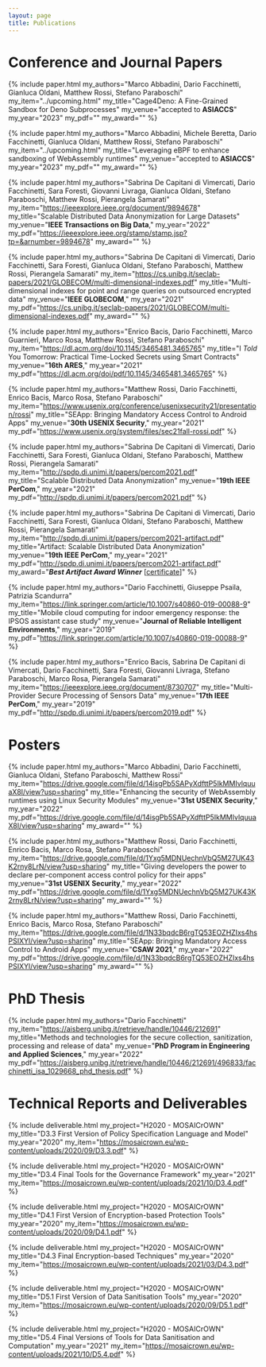 ```yaml
---
layout: page
title: Publications
---
```



# Conference and Journal Papers

{% include paper.html
my_authors="Marco Abbadini, Dario Facchinetti, Gianluca Oldani, Matthew Rossi, Stefano Paraboschi"
my_item="../upcoming.html"
my_title="Cage4Deno: A Fine-Grained Sandbox for Deno Subprocesses"
my_venue="accepted to **ASIACCS**"
my_year="2023"
my_pdf=""
my_award="" 
%}

{% include paper.html
my_authors="Marco Abbadini, Michele Beretta, Dario Facchinetti, Gianluca Oldani, Matthew Rossi, Stefano Paraboschi"
my_item="../upcoming.html"
my_title="Leveraging eBPF to enhance sandboxing of WebAssembly runtimes"
my_venue="accepted to **ASIACCS**"
my_year="2023"
my_pdf=""
my_award="" 
%}

{% include paper.html
my_authors="Sabrina De Capitani di Vimercati, Dario Facchinetti, Sara Foresti, Giovanni Livraga, Gianluca Oldani, Stefano Paraboschi, Matthew Rossi, Pierangela Samarati"
my_item="https://ieeexplore.ieee.org/document/9894678"
my_title="Scalable Distributed Data Anonymization for Large Datasets"
my_venue="**IEEE Transactions on Big Data**,"
my_year="2022"
my_pdf="https://ieeexplore.ieee.org/stamp/stamp.jsp?tp=&arnumber=9894678"
my_award="" 
%}

{% include paper.html
my_authors="Sabrina De Capitani di Vimercati, Dario Facchinetti, Sara Foresti, Gianluca Oldani, Stefano Paraboschi, Matthew Rossi, Pierangela Samarati"
my_item="https://cs.unibg.it/seclab-papers/2021/GLOBECOM/multi-dimensional-indexes.pdf"
my_title="Multi-dimensional indexes for point and range queries on outsourced encrypted data"
my_venue="**IEEE GLOBECOM**,"
my_year="2021"
my_pdf="https://cs.unibg.it/seclab-papers/2021/GLOBECOM/multi-dimensional-indexes.pdf"
my_award="" 
%}

{% include paper.html
my_authors="Enrico Bacis, Dario Facchinetti, Marco Guarnieri, Marco Rosa, Matthew Rossi, Stefano Paraboschi"
my_item="https://dl.acm.org/doi/10.1145/3465481.3465765"
my_title="I _Told_ You Tomorrow: Practical Time-Locked Secrets using Smart Contracts"
my_venue="**16th ARES**,"
my_year="2021"
my_pdf="https://dl.acm.org/doi/pdf/10.1145/3465481.3465765"
%}


{% include paper.html
my_authors="Matthew Rossi, Dario Facchinetti, Enrico Bacis, Marco Rosa, Stefano Paraboschi"
my_item="https://www.usenix.org/conference/usenixsecurity21/presentation/rossi"
my_title="SEApp: Bringing Mandatory Access Control to Android Apps"
my_venue="**30th USENIX Security**,"
my_year="2021"
my_pdf="https://www.usenix.org/system/files/sec21fall-rossi.pdf"
%}


{% include paper.html
my_authors="Sabrina De Capitani di Vimercati, Dario Facchinetti, Sara Foresti, Gianluca Oldani, Stefano Paraboschi, Matthew Rossi, Pierangela Samarati"
my_item="http://spdp.di.unimi.it/papers/percom2021.pdf"
my_title="Scalable Distributed Data Anonymization"
my_venue="**19th IEEE PerCom**,"
my_year="2021"
my_pdf="http://spdp.di.unimi.it/papers/percom2021.pdf"
%}

{% include paper.html
my_authors="Sabrina De Capitani di Vimercati, Dario Facchinetti, Sara Foresti, Gianluca Oldani, Stefano Paraboschi, Matthew Rossi, Pierangela Samarati"
my_item="http://spdp.di.unimi.it/papers/percom2021-artifact.pdf"
my_title="Artifact: Scalable Distributed Data Anonymization"
my_venue="**19th IEEE PerCom**,"
my_year="2021"
my_pdf="http://spdp.di.unimi.it/papers/percom2021-artifact.pdf"
my_award="_**Best Artifact Award Winner**_ [[certificate](https://drive.google.com/file/d/1XqsnYPw1rzOUZKWYmkTIq_7JBMPpJWzK/view?usp=sharing)]"
%}

{% include paper.html
my_authors="Dario Facchinetti, Giuseppe Psaila, Patrizia Scandurra"
my_item="https://link.springer.com/article/10.1007/s40860-019-00088-9"
my_title="Mobile cloud computing for indoor emergency response: the IPSOS assistant case study"
my_venue="**Journal of Reliable Intelligent Environments**,"
my_year="2019"
my_pdf="https://link.springer.com/article/10.1007/s40860-019-00088-9"
%}

{% include paper.html
my_authors="Enrico Bacis, Sabrina De Capitani di Vimercati, Dario Facchinetti, Sara Foresti, Giovanni Livraga, Stefano Paraboschi, Marco Rosa, Pierangela Samarati"
my_item="https://ieeexplore.ieee.org/document/8730707"
my_title="Multi-Provider Secure Processing of Sensors Data"
my_venue="**17th IEEE PerCom**,"
my_year="2019"
my_pdf="http://spdp.di.unimi.it/papers/percom2019.pdf"
%}


# Posters

{% include paper.html
my_authors="Marco Abbadini, Dario Facchinetti, Gianluca Oldani, Stefano Paraboschi, Matthew Rossi"
my_item="https://drive.google.com/file/d/14isgPb5SAPyXdfttP5IkMMIvlquuaX8I/view?usp=sharing"
my_title="Enhancing the security of WebAssembly runtimes using Linux Security Modules"
my_venue="**31st USENIX Security**,"
my_year="2022"
my_pdf="https://drive.google.com/file/d/14isgPb5SAPyXdfttP5IkMMIvlquuaX8I/view?usp=sharing"
my_award="" 
%}

{% include paper.html
my_authors="Matthew Rossi, Dario Facchinetti, Enrico Bacis, Marco Rosa, Stefano Paraboschi"
my_item="https://drive.google.com/file/d/1Yxg5MDNUechnVbQ5M27UK43K2rny8LrN/view?usp=sharing"
my_title="Giving developers the power to declare per-component access control policy for their apps"
my_venue="**31st USENIX Security**,"
my_year="2022"
my_pdf="https://drive.google.com/file/d/1Yxg5MDNUechnVbQ5M27UK43K2rny8LrN/view?usp=sharing"
my_award="" 
%}

{% include paper.html
my_authors="Matthew Rossi, Dario Facchinetti, Enrico Bacis, Marco Rosa, Stefano Paraboschi"
my_item="https://drive.google.com/file/d/1N33bqdcB6rgTQ53EOZHZIxs4hsPSIXYl/view?usp=sharing"
my_title="SEApp: Bringing Mandatory Access Control to Android Apps"
my_venue="**CSAW 2021**,"
my_year="2022"
my_pdf="https://drive.google.com/file/d/1N33bqdcB6rgTQ53EOZHZIxs4hsPSIXYl/view?usp=sharing"
my_award="" 
%}


# PhD Thesis

{% include paper.html
my_authors="Dario Facchinetti"
my_item="https://aisberg.unibg.it/retrieve/handle/10446/212691"
my_title="Methods and technologies for the secure collection, sanitization, processing and release of data"
my_venue="**PhD Program in Engineering and Applied Sciences**,"
my_year="2022"
my_pdf="https://aisberg.unibg.it/retrieve/handle/10446/212691/496833/facchinetti_isa_1029668_phd_thesis.pdf"
%}


# Technical Reports and Deliverables

{% include deliverable.html
my_project="H2020 - MOSAICrOWN"
my_title="D3.3 First Version of Policy Specification Language and Model"
my_year="2020"
my_item="https://mosaicrown.eu/wp-content/uploads/2020/09/D3.3.pdf"
%}

{% include deliverable.html
my_project="H2020 - MOSAICrOWN"
my_title="D3.4 Final Tools for the Governance Framework"
my_year="2021"
my_item="https://mosaicrown.eu/wp-content/uploads/2021/10/D3.4.pdf"
%}

{% include deliverable.html
my_project="H2020 - MOSAICrOWN"
my_title="D4.1 First Version of Encryption-based Protection Tools"
my_year="2020"
my_item="https://mosaicrown.eu/wp-content/uploads/2020/09/D4.1.pdf"
%}

{% include deliverable.html
my_project="H2020 - MOSAICrOWN"
my_title="D4.3 Final Encryption-based Techniques"
my_year="2020"
my_item="https://mosaicrown.eu/wp-content/uploads/2021/03/D4.3.pdf"
%}


{% include deliverable.html
my_project="H2020 - MOSAICrOWN"
my_title="D5.1 First Version of Data Sanitisation Tools"
my_year="2020"
my_item="https://mosaicrown.eu/wp-content/uploads/2020/09/D5.1.pdf"
%}

{% include deliverable.html
my_project="H2020 - MOSAICrOWN"
my_title="D5.4 Final Versions of Tools for Data Sanitisation and Computation"
my_year="2021"
my_item="https://mosaicrown.eu/wp-content/uploads/2021/10/D5.4.pdf"
%}
